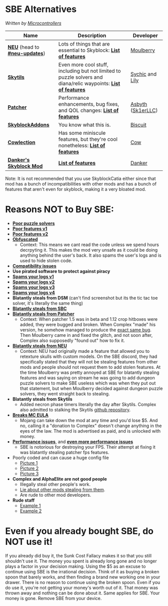 # SBE Alternatives

*Written by [Microcontrollers](https://github.com/MicrocontrollersDev)*

| Name | Description | Developer |
| --- | --- | --- |
| [**NEU**](https://discord.gg/moulberry) (head to [**#neu-updates**](https://canary.discord.com/channels/516977525906341928/693586404256645231/825149965336182784)) | Lots of things that are essential to Skyblock: [**List of features**](https://pastebin.pl/view/c8854a1f) | [Moulberry](https://moulberry.codes/) |
| [**Skytils**](https://github.com/Skytils/SkytilsMod/releases) | Even more cool stuff, including but not limited to puzzle solvers and diana/relic waypoints: [**List of features**](https://github.com/Skytils/SkytilsMod/blob/main/README.md) | [Sychic](https://github.com/Sychic) and [Lily](https://github.com/My-Name-Is-Jeff) |
| [**Patcher**](https://sk1er.club/mods/patcher) | Performance enhancements, bug fixes, and QOL changes: [**List of features**](https://github.com/LunaNotdev/Patcher-Explanation) | [Asbyth](https://github.com/asbyth) ([Sk1erLLC](https://github.com/sk1erllc/)) |
| [**SkyblockAddons**](https://biscuit.codes/mods/skyblockaddons/downloadversion/?v=1.5.5) | You know what this is. | [Biscuit](https://biscuit.codes/) |
| [**Cowlection**](https://github.com/cow-mc/Cowlection/releases) | Has some miniscule features, but they're cool nonetheless: [**List of features**]( https://github.com/cow-mc/Cowlection/blob/master/README.md) | [Cow](https://github.com/cow-mc/) |
| [**Danker's Skyblock Mod**](https://github.com/bowser0000/SkyblockMod/releases) | [**List of features**](https://github.com/bowser0000/SkyblockMod/blob/development/README.md) | [Danker](https://github.com/bowser0000) |

Note: It is not recommended that you use SkyblockCatia either since that mod has a bunch of incompatibilities with other mods and has a bunch of features that aren't even for skyblock, making it a very bloated mod.

# Reasons NOT to Buy SBE:
- [**Poor puzzle solvers**](https://i.imgur.com/zXydj0j.png)
- [**Poor features v1**](https://i.imgur.com/T3V8kDQ.png)
- [**Poor features v2**](https://i.imgur.com/mFdaV2n.png)
- [**Obfuscated**](https://i.imgur.com/r5RROwf.png)
    - Context: This means we cant read the code unless we spend hours decrpyting it. This makes the mod very unsafe as it could be doing anything behind the user's back. It also spams the user's logs and is used to hide stolen code.
- [**Compatibility issues**](https://i.imgur.com/RA2gUpf.png)
- **Use pirated software to protect against piracy**
- [**Spams your logs v1**](https://i.imgur.com/1jRDyni.png)
- [**Spams your logs v2**](https://i.imgur.com/WwTWzrI.png)
- [**Spams your logs v3**](https://i.imgur.com/ExwvQrU.png)
- [**Spams your logs v4**](https://i.imgur.com/nIVikWF.png)
- **Blatantly steals from DSM** (can't find screenshot but its the tic tac toe solver, it's literally the same thing)
- [**Blatantly steals from SBC**](https://i.imgur.com/n7T9DkB.png)
- [**Blatantly steals from Patcher**](https://hst.sh/xetawopini.java)
    - Context: When patcher 1.5 was in beta and 1.12 crop hitboxes were added, they were bugged and broken. When Complex "made" his version, he somehow managed to produce the [exact same bug](https://i.imgur.com/1Ir8zjS.png). Then Moulberry came in and fixed the glitch, and not soon after, Complex also supposedly "found out" how to fix it.
- [**Blatantly steals from NEU**](https://i.imgur.com/nNJp8bD.png)
    - Context: NEU had originally made a feature that allowed you to retexture skulls with custom models. On the SBE discord, they had specifically stated that they will not be stealing features from other mods and people should not request them to add stolen features. At the time Moulberry was pretty annoyed at SBE for blatantly stealing features and was saying on stream he was going to add dungeon puzzle solvers to make SBE useless which was when they put out that statement, but when Moulberry decided against dungeon puzzle solvers, they went straight back to stealing.
- **Blatantly steals from Skytils**
    - Added necron phase timers literally the day after Skytils. Complex also admitted to stalking the Skytils [github repository](https://github.com/Skytils/SkytilsMod).
- [**Breaks MC EULA**](https://i.imgur.com/SyNXc9W.png)
    - Mojang can take down the mod at any time and you'd lose $5. And no, calling it a "donation to Complex" doesn't change anything in the eyes of the law. The mod is advertised as paid, and is unlocked with money.
- [**Performance issues**](https://i.imgur.com/8sYs8bg.png), and [**even more performance issues**](https://i.imgur.com/bxJyO2X.png)
    - SBE is notorious for destroying your FPS. Their attempt at fixing it was blatantly stealing patcher fps features.
- Poorly coded and can cause a huge config file
    - [Picture 1](https://i.imgur.com/WD3mPZg.png)
    - [Picture 2](https://i.imgur.com/sF6LLQD.png)
    - [Picture 3](https://i.imgur.com/rOSAvgG.png)
- **Complex and AlphaElite are not good people**
    - Illegally steal other people's work.
    - [Lie about other mods stealing from them](https://i.imgur.com/L7ilxLS.png).
    - Are rude to other mod developers.
- **Rude staff**
    - [Example 1](https://i.imgur.com/oWT1CJj.png)
    - [Example 2](https://i.imgur.com/ZjTpUCd.png)

# Even if you already bought SBE, do NOT use it!
If you already did buy it, the Sunk Cost Fallacy makes it so that you still shouldn't use it. The money you spent is already long gone and no longer plays a factor in your decision making. Using the $5 as an excuse to continue using SBE is the irrational decision. Think of it as buying a broken spoon that barely works, and then finding a brand new working one in your drawer. There is no reason to continue using the broken spoon. Even if you do use it, you're not getting your money's worth out of it. That money was thrown away and nothing can be done about it. Same applies for SBE. Your money is gone. Remove SBE from your device.
